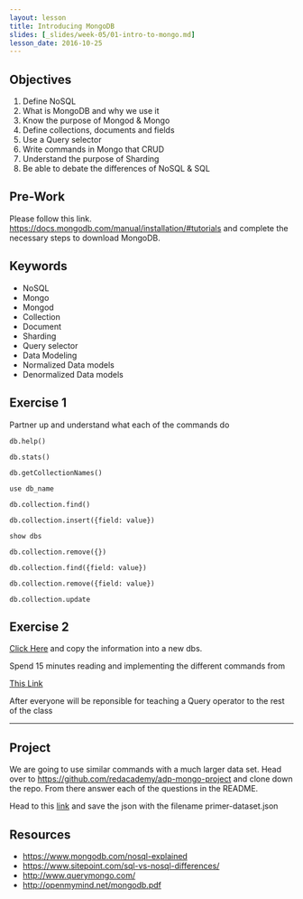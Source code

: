 ```yaml
---
layout: lesson
title: Introducing MongoDB
slides: [_slides/week-05/01-intro-to-mongo.md]
lesson_date: 2016-10-25
---
```


## Objectives

1. Define NoSQL
2. What is MongoDB and why we use it
3. Know the purpose of Mongod & Mongo
4. Define collections, documents and fields
5. Use a Query selector
6. Write commands in Mongo that CRUD
7. Understand the purpose of Sharding
8. Be able to debate the differences of NoSQL & SQL


## Pre-Work

Please follow this link. https://docs.mongodb.com/manual/installation/#tutorials and complete the necessary steps to download MongoDB.

## Keywords

- NoSQL
- Mongo
- Mongod
- Collection
- Document
- Sharding
- Query selector
- Data Modeling
- Normalized Data models
- Denormalized Data models

## Exercise 1
Partner up and understand what each of the commands do

```
db.help()

db.stats()

db.getCollectionNames()

use db_name

db.collection.find()

db.collection.insert({field: value})

show dbs

db.collection.remove({})

db.collection.find({field: value})

db.collection.remove({field: value})

db.collection.update

```

## Exercise 2

[Click Here](https://raw.githubusercontent.com/redacademy/adp-mongo-exercise3/master/data.json?token=ALZHC1bq8DWbeqm4YPxcxDD2zuxv7an7ks5X5B_EwA%3D%3D#)
and copy the information into a new dbs.

Spend 15 minutes reading and implementing the different commands from 

[This Link](https://docs.mongodb.com/manual/reference/operator/query/)

After everyone will be reponsible for teaching a Query operator to the rest of the class

---

## Project

We are going to use similar commands with a much larger data set. Head over to https://github.com/redacademy/adp-mongo-project and clone down the repo. From there answer each of the questions in the README.

Head to this [link]( https://raw.githubusercontent.com/mongodb/docs-assets/primer-dataset/primer-dataset.json) and save the json with the filename primer-dataset.json

## Resources
- https://www.mongodb.com/nosql-explained
- https://www.sitepoint.com/sql-vs-nosql-differences/
- http://www.querymongo.com/
- http://openmymind.net/mongodb.pdf
